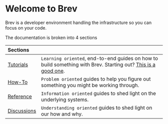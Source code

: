 # Welcome to Brev

Brev is a developer environment handling the infrastructure so you can focus on your code.


<!-- For full documentation visit [mkdocs.org](index2.md). -->

<!-- ## How can these docs best help? -->

The documentation is broken into 4 sections

|    Sections                            |                                      |
| :------------------------------------  | :----------------------------------- |
| [Tutorials](tutorials/index.md)        | `Learning oriented`, end-to-end guides on how to build something with Brev. Starting out? [This is a good one](index.md).  |
| [How-To](howto/index.md)               | `Problem oriented` guides to help you figure out something you might be working through.  |
| [Reference](reference/index.md)        | `Information oriented` guides to shed light on the underlying systems. |
| [Discussions](discussions/index.md)    | `Understanding oriented` guides to shed light on our how and why. |
